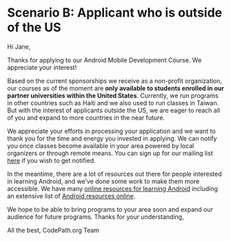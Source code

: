 # Scenario B: Applicant who is outside of the US

Hi Jane,

Thanks for applying to our Android Mobile Development Course. We appreciate your interest! 

Based on the current sponsorships we receive as a non-profit organization, our courses as of the moment are **only available to students enrolled in our partner universities within the United States**. Currently, we run programs in other countries such as Haiti and we also used to run classes in Taiwan. But with the interest of applicants outside the US, we are eager to reach all of you and expand to more countries in the near future. 

We appreciate your efforts in processing your application and we want to thank you for the time and energy you invested in applying. We can notify you once classes become available in your area powered by local organizers or through remote means. You can sign up for our mailing list [here](https://share.hsforms.com/1eg_EOoQpR4ObU4s8fUES2Q36gst) if you wish to get notified. 
 
In the meantime, there are a lot of resources out there for people interested in learning Android, and we’ve done some work to make them more accessible. We have many [online resources for learning Android](https://support.codepath.com/knowledge_base/topics/how-can-i-get-started-learning-android-development-online) including an extensive list of [Android resources online](https://guides.codepath.com/android/Beginning-Android-Resources#beginning-android-resources).

We hope to be able to bring programs to your area soon and expand our audience for future programs. Thanks for your understanding, 

All the best,
CodePath.org Team
